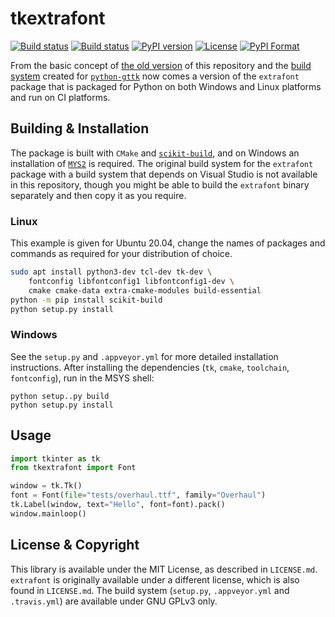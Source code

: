 # tkextrafont
[![Build status](https://ci.appveyor.com/api/projects/status/s64648offncdbmbk/branch/master?svg=true)](https://ci.appveyor.com/project/RedFantom/python-tkextrafont/branch/master)
[![Build status](https://api.travis-ci.com/TkinterEP/python-tkextrafont.svg?branch=master)](https://travis-ci.com/github/TkinterEP/python-tkextrafont/)
[![PyPI version](https://badge.fury.io/py/tkextrafont.svg)](https://pypi.python.org/pypi/tkextrafont)
[![License](https://img.shields.io/badge/license-MIT%20License-green)](https://github.com/TkinterEP/python-tksvg/blob/master/LICENSE.md)
[![PyPI Format](https://img.shields.io/pypi/format/tksvg?color=purple)](https://pypi.python.org/pypi/tksvg)

From the basic concept of [the old version](https://github.com/TkinterEP/python-tkextrafont.old)
of this repository and the [build system](https://github.com/TkinterEP/python-gttk/blob/master/CMakeLists.txt)
created for [`python-gttk`](https://github.com/TkinterEP/python-gttk)
now comes a version of the `extrafont` package that is packaged for
Python on both Windows and Linux platforms and run on CI platforms.

## Building & Installation
The package is built with `CMake` and [`scikit-build`](https://scikit-build.readthedocs.io/en/latest/),
and on Windows an installation of [`MYS2`](https://www.msys2.org/) is 
required. The original build system for the `extrafont` package with
a build system that depends on Visual Studio is not available in this 
repository, though you might be able to build the `extrafont` binary
separately and then copy it as you require.

### Linux
This example is given for Ubuntu 20.04, change the names of packages and
commands as required for your distribution of choice.
```bash
sudo apt install python3-dev tcl-dev tk-dev \
    fontconfig libfontconfig1 libfontconfig1-dev \
    cmake cmake-data extra-cmake-modules build-essential
python -m pip install scikit-build
python setup.py install 
```

### Windows
See the `setup.py` and `.appveyor.yml` for more detailed installation 
instructions. After installing the dependencies (`tk`, `cmake`, 
`toolchain`, `fontconfig`), run in the MSYS shell:
```
python setup..py build
python setup.py install
```

## Usage
```python
import tkinter as tk
from tkextrafont import Font

window = tk.Tk()
font = Font(file="tests/overhaul.ttf", family="Overhaul")
tk.Label(window, text="Hello", font=font).pack()
window.mainloop()
```

## License & Copyright
This library is available under the MIT License, as described in 
`LICENSE.md`. `extrafont` is originally available under a different 
license, which is also found in `LICENSE.md`. The build system
(`setup.py`, `.appveyor.yml` and `.travis.yml`) are available under
GNU GPLv3 only.
